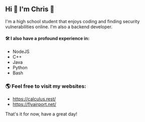 ## Hi 👋 I'm Chris 🛫
I'm a high school student that enjoys coding and finding security vulnerabilities online. I'm also a backend developer.

#### 🛠 I also have a profound experience in:
- NodeJS 
- C++
- Java
- Python
- Bash

### 🌎 Feel free to visit my websites:
- https://calculus.rest/
- https://flyairport.net/

That's it for now, have a great day!